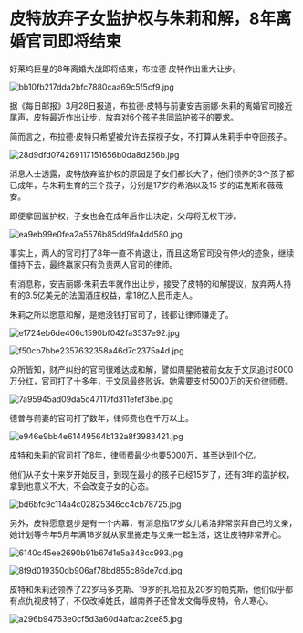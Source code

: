 # 皮特放弃子女监护权与朱莉和解，8年离婚官司即将结束

好莱坞巨星的8年离婚大战即将结束，布拉德·皮特作出重大让步。

![bb10fb217dda2bfc7880caa69c5f5cf9.jpg](https://raw.githubusercontent.com/qqhsx/qqnews_image/main/2024/03/29/皮特放弃子女监护权与朱莉和解，8年离婚官司即将结束/bb10fb217dda2bfc7880caa69c5f5cf9.jpg)

据《每日邮报》3月28日报道，布拉德·皮特与前妻安吉丽娜·朱莉的离婚官司接近尾声，皮特最近作出让步，放弃对6个孩子共同监护孩子的要求。

简而言之，布拉德·皮特只希望被允许去探视子女，不打算从朱莉手中夺回孩子。

![28d9dfd074269117151656b0da8d256b.jpg](https://raw.githubusercontent.com/qqhsx/qqnews_image/main/2024/03/29/皮特放弃子女监护权与朱莉和解，8年离婚官司即将结束/28d9dfd074269117151656b0da8d256b.jpg)

消息人士透露，皮特放弃监护权的原因是子女们都长大了，他们领养的3个孩子都已成年，与朱莉生育的三个孩子，分别是17岁的希洛以及15 岁的诺克斯和薇薇安。

即便拿回监护权，子女也会在成年后作出决定，父母将无权干涉。

![ea9eb99e0fea2a5576b85dd9fa4dd580.jpg](https://raw.githubusercontent.com/qqhsx/qqnews_image/main/2024/03/29/皮特放弃子女监护权与朱莉和解，8年离婚官司即将结束/ea9eb99e0fea2a5576b85dd9fa4dd580.jpg)

事实上，两人的官司打了8年一直不肯退让，而且这场官司没有停火的迹象，继续僵持下去，最终赢家只有负责两人官司的律师。

有消息称，安吉丽娜·朱莉去年就作出让步，接受了皮特的和解提议，放弃两人持有的3.5亿美元的法国酒庄权益，拿18亿人民币走人。

朱莉之所以愿意和解，是她没钱打官司了，钱都让律师赚走了。

![e1724eb6de406c1590bf042fa3537e92.jpg](https://raw.githubusercontent.com/qqhsx/qqnews_image/main/2024/03/29/皮特放弃子女监护权与朱莉和解，8年离婚官司即将结束/e1724eb6de406c1590bf042fa3537e92.jpg)

![f50cb7bbe2357632358a46d7c2375a4d.jpg](https://raw.githubusercontent.com/qqhsx/qqnews_image/main/2024/03/29/皮特放弃子女监护权与朱莉和解，8年离婚官司即将结束/f50cb7bbe2357632358a46d7c2375a4d.jpg)

众所皆知，财产纠纷的官司很难达成和解，譬如周星驰被前女友于文凤追讨8000万分红，官司打了十多年，于文凤最终败诉，她需要支付5000万的天价律师费。

![7a95945ad09da5c47117fd311efef3be.jpg](https://raw.githubusercontent.com/qqhsx/qqnews_image/main/2024/03/29/皮特放弃子女监护权与朱莉和解，8年离婚官司即将结束/7a95945ad09da5c47117fd311efef3be.jpg)

德普与前妻的官司打了数年，律师费也在千万以上。

![e946e9bb4e61449564b132a8f3983421.jpg](https://raw.githubusercontent.com/qqhsx/qqnews_image/main/2024/03/29/皮特放弃子女监护权与朱莉和解，8年离婚官司即将结束/e946e9bb4e61449564b132a8f3983421.jpg)

皮特和朱莉的官司打了8年，律师费最少也要5000万，甚至达到1个亿。

他们从子女十来岁开始反目，到现在最小的孩子已经15岁了，还有3年的监护权，拿到也意义不大，不会改变子女的心态。

![bd6bfc9c114a4c02825346cc4cb78725.jpg](https://raw.githubusercontent.com/qqhsx/qqnews_image/main/2024/03/29/皮特放弃子女监护权与朱莉和解，8年离婚官司即将结束/bd6bfc9c114a4c02825346cc4cb78725.jpg)

另外，皮特愿意退步是有一个内幕，有消息指17岁女儿希洛非常崇拜自己的父亲，她计划等今年5月年满18岁就从家里搬走与父亲一起生活，这让皮特非常开心。

![6140c45ee2690b91b67d1e5a348cc993.jpg](https://raw.githubusercontent.com/qqhsx/qqnews_image/main/2024/03/29/皮特放弃子女监护权与朱莉和解，8年离婚官司即将结束/6140c45ee2690b91b67d1e5a348cc993.jpg)

![8f9d019350db906af78bd855c86de7dd.jpg](https://raw.githubusercontent.com/qqhsx/qqnews_image/main/2024/03/29/皮特放弃子女监护权与朱莉和解，8年离婚官司即将结束/8f9d019350db906af78bd855c86de7dd.jpg)

皮特和朱莉还领养了22岁马多克斯、19岁的扎哈拉及20岁的帕克斯，他们似乎都有点仇视皮特了，不仅改掉姓氏，越南养子还曾发文侮辱皮特，令人寒心。

![a296b94753e0cf5d3a60d4afcac2ce85.jpg](https://raw.githubusercontent.com/qqhsx/qqnews_image/main/2024/03/29/皮特放弃子女监护权与朱莉和解，8年离婚官司即将结束/a296b94753e0cf5d3a60d4afcac2ce85.jpg)

